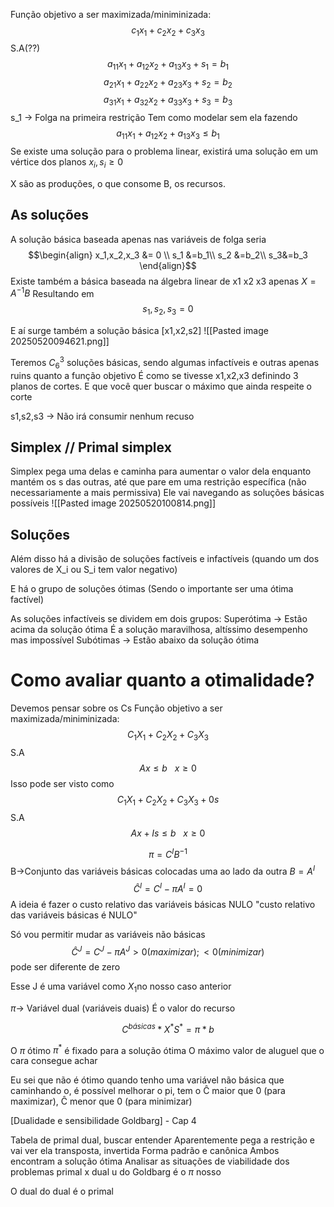 Função objetivo a ser maximizada/miniminizada: $$c_1x_1 +c_2x_2 + c_3x_3$$
S.A(??)
$$a_{11}x_1 + a_{12}x_2 + a_{13}x_3  +s_1 =  b_1$$
$$a_{21}x_1 + a_{22}x_2 + a_{23}x_3 +s_2 = b_2$$
$$a_{31}x_1 + a_{32}x_2 + a_{33}x_3 +s_3 = b_3$$
s_1 -> Folga na primeira restrição
Tem como modelar sem ela fazendo$$a_{11}x_1 + a_{12}x_2 + a_{13}x_3 \le b_1$$Se existe uma solução para o problema linear, existirá uma solução em um vértice dos planos
$x_i, s_i \ge 0$ 

X são as produções, o que consome B, os recursos.
## As soluções
A solução básica baseada apenas nas variáveis de folga seria
$$\begin{align}
x_1,x_2,x_3 &= 0 \\
s_1 &=b_1\\
s_2 &=b_2\\
s_3&=b_3
\end{align}$$
Existe também a básica baseada na álgebra linear de x1 x2 x3 apenas
$X = A^{-1} B$
Resultando em 
$$s_1,s_2,s_3=0$$

E aí surge também a solução básica [x1,x2,s2]
![[Pasted image 20250520094621.png]]

Teremos $C_6^3$ soluções básicas, sendo algumas infactíveis e outras apenas ruins quanto a função objetivo
É como se tivesse x1,x2,x3 definindo 3 planos de cortes. E que você quer buscar o máximo que ainda respeite o corte

s1,s2,s3 -> Não irá consumir nenhum recuso
## Simplex // Primal simplex
Simplex pega uma delas e caminha para aumentar o valor dela enquanto mantém os s das outras, até que pare em uma restrição específica (não necessariamente a mais permissiva)
Ele vai navegando as soluções básicas possíveis
![[Pasted image 20250520100814.png]]

## Soluções
Além disso há a divisão de soluções factíveis e infactíveis (quando um dos valores de X_i ou S_i tem valor negativo)

E há o grupo de soluções ótimas (Sendo o importante ser uma ótima factível)

As soluções infactíveis se dividem em dois grupos:
	Superótima -> Estão acima da solução ótima
		É a solução maravilhosa, altíssimo desempenho mas impossível
	Subótimas -> Estão abaixo da solução ótima


# Como avaliar quanto a otimalidade?

Devemos pensar sobre os Cs
Função objetivo a ser maximizada/miniminizada: $$C_1X_1 +C_2X_2 + C_3X_3$$
S.A $$Ax \le b \ \ \ x \ge 0$$
Isso pode ser visto como
$$C_1X_1 +C_2X_2 + C_3X_3 +0s$$
S.A $$Ax+Is \le b \ \ \ x \ge 0$$

$$\pi = C^I B^{-1}$$B->Conjunto das variáveis básicas colocadas uma ao lado da outra
	$B=A^I$
$$Ĉ^I = C^I - \pi A^I = 0$$
A ideia é fazer o custo relativo das variáveis básicas NULO
"custo relativo das variáveis básicas é NULO"

Só vou permitir mudar as variáveis não básicas
$$Ĉ^J = C^J - \pi A^J  \gt0 (maximizar); \lt0 (minimizar)$$
pode ser diferente de zero

Esse J é uma variável como $X_1$no nosso caso anterior

$\pi$-> Variável dual (variáveis duais)
	É o valor do recurso

$$C^{básicas}* X^{*} S^{*} = \pi *b$$


O $\pi$ ótimo $\pi^{*}$ é fixado para a solução ótima
O máximo valor de aluguel que o cara consegue achar

Eu sei que não é ótimo quando tenho uma variável não básica que caminhando o, é possível melhorar o pi, tem o Ĉ maior que 0 (para maximizar), Ĉ menor que 0 (para minimizar)

[Dualidade e sensibilidade Goldbarg] - Cap 4

Tabela de primal dual, buscar entender
Aparentemente pega a restrição e vai ver ela transposta, invertida
Forma padrão e canônica
Ambos encontram a solução ótima
Analisar as situações de viabilidade dos problemas primal x dual
u do Goldbarg é o $\pi$ nosso

O dual do dual é o primal